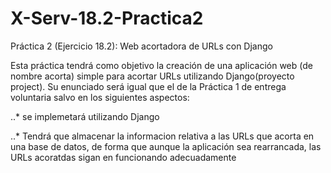 # X-Serv-18.2-Practica2

Práctica 2 (Ejercicio 18.2): Web acortadora de URLs con Django

Esta práctica tendrá como objetivo la creación de una aplicación web (de nombre acorta) simple para acortar URLs
utilizando Django(proyecto project). Su enunciado será igual que el de la Práctica 1 de entrega voluntaria
salvo en los siguientes aspectos: 

..* se implemetará utilizando Django

..* Tendrá que almacenar la informacion relativa a las URLs que acorta en una base de datos, de forma que
aunque la aplicación sea rearrancada, las URLs acoratdas sigan en funcionando adecuadamente